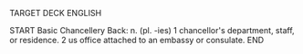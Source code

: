 TARGET DECK
ENGLISH

START
Basic
Chancellery
Back: n. (pl. -ies) 1 chancellor's department, staff, or residence. 2 us office attached to an embassy or consulate.
END
